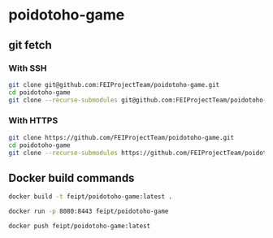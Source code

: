 # poidotoho-game

## git fetch
### With SSH
```sh
git clone git@github.com:FEIProjectTeam/poidotoho-game.git 
cd poidotoho-game
git clone --recurse-submodules git@github.com:FEIProjectTeam/poidotoho-server.git
```

### With HTTPS
```sh
git clone https://github.com/FEIProjectTeam/poidotoho-game.git
cd poidotoho-game
git clone --recurse-submodules https://github.com/FEIProjectTeam/poidotoho-server.git
```

## Docker build commands
```sh
docker build -t feipt/poidotoho-game:latest .
```

```sh
docker run -p 8080:8443 feipt/poidotoho-game
```

```sh
docker push feipt/poidotoho-game:latest  
```